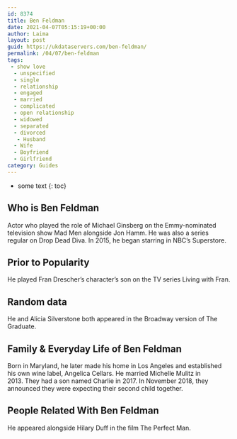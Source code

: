 ```yaml
---
id: 8374
title: Ben Feldman
date: 2021-04-07T05:15:19+00:00
author: Laima
layout: post
guid: https://ukdataservers.com/ben-feldman/
permalink: /04/07/ben-feldman
tags:
 - show love
  - unspecified
  - single
  - relationship
  - engaged
  - married
  - complicated
  - open relationship
  - widowed
  - separated
  - divorced
   - Husband
  - Wife
  - Boyfriend
  - Girlfriend
category: Guides
---
```


* some text
{: toc}


## Who is Ben Feldman
                  
                  
                  
Actor who played the role of Michael Ginsberg on the Emmy-nominated television show Mad Men alongside Jon Hamm. He was also a series regular on Drop Dead Diva. In 2015, he began starring in NBC&#8217;s Superstore.
                  
              
            
              
            
                
                
                
## Prior to Popularity
                  
                  
                  
He played Fran Drescher&#8217;s character&#8217;s son on the TV series Living with Fran.
                  
              
            
              
            
                
                
                
## Random data
                  
                  
                  
He and Alicia Silverstone both appeared in the Broadway version of The Graduate.
                  
              
            
              
            
                
                
                
## Family & Everyday Life of Ben Feldman
                  
                  
                  
Born in Maryland, he later made his home in Los Angeles and established his own wine label, Angelica Cellars. He married Michelle Mulitz in 2013. They had a son named Charlie in 2017. In November 2018, they announced they were expecting their second child together.
                  
              
            
              
            
                
                
                
## People Related With Ben Feldman
                  
                  
                  
He appeared alongside Hilary Duff in the film The Perfect Man.
                  
              
            
              
            
                
              
            
              
              
            
            
              
            
          
          
          